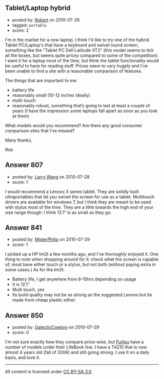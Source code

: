 ## Tablet/Laptop hybrid

- posted by: [Robert](https://stackexchange.com/users/-1/474-robert) on 2010-07-28
- tagged: `portable`
- score: 2

<p>I'm in the market for a new laptop, I think I'd like to try one of the hybrid Tablet PC/Laptop's that have a keyboard and swivel round screen, something like the "Tablet PC Dell Latitude XT2" (this model seems to tick all the boxes, but seems quite pricey compared to some of the competition). I want it for a laptop most of the time, but think the tablet functionality would be useful to have for reading stuff. Prices seem to vary hugely and I've been unable to find a site with a reasonable comparison of features.</p>

<p>The things that are important to me:</p>

<ul>
<li>battery life</li>
<li>reasonably small (10-12 inches ideally)</li>
<li>multi-touch</li>
<li>reasonably robust, something that’s going to last at least a couple of years (I have the impression some laptops fall apart as soon as you look at them)</li>
</ul>

<p>What models would you recommend? Are there any good consumer comparison sites that I've missed?</p>

<p>Many thanks,</p>

<p>Rob</p>



## Answer 807

- posted by: [Larry Wang](https://stackexchange.com/users/-1/96-larry-wang) on 2010-07-28
- score: 1

<p>I would recommend a Lenovo X series tablet. They are solidly built ultraportables that let you swivel the screen for use as a tablet. Multitouch drivers are available for windows 7, but I think they are meant to be used with stylus most of the time. They are a little towards the high end of your size range though: I think 12.1" is as small as they go.</p>



## Answer 841

- posted by: [MisterPhilip](https://stackexchange.com/users/-1/499-misterphilip) on 2010-07-29
- score: 1

<p>I picked up a HP tm2t a few months ago, and I've thoroughly enjoyed it. One thing to note when shopping around for it: check what the screen is capable of; most have either touch or a stylus, but not both (without paying extra in some cases.) As for the tm2t:</p>

<ul>
<li>Battery life, I get anywhere from 8-10hrs depending on usage</li>
<li>It is 12.1" </li>
<li>Multi touch, yes</li>
<li>Its build quality may not be as strong as the suggested Lenovo but its made from cheap plastic either.</li>
</ul>



## Answer 850

- posted by: [GalacticCowboy](https://stackexchange.com/users/-1/18-galacticcowboy) on 2010-07-29
- score: 0

<p>I'm not sure exactly how they compare price-wise, but <a href="http://www.fujitsu.com" rel="nofollow">Fujitsu</a> have a number of models under their LifeBook line.  I have a T4210 that is now almost 4 years old (fall of 2006) and still going strong.  I use it on a daily basis, and love it.</p>




---

All content is licensed under [CC BY-SA 3.0](https://creativecommons.org/licenses/by-sa/3.0/).
